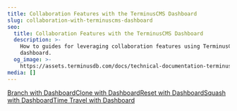 ```yaml
---
title: Collaboration Features with the TerminusCMS Dashboard
slug: collaboration-with-terminuscms-dashboard
seo:
  title: Collaboration Features with the TerminusCMS Dashboard
  description: >-
    How to guides for leveraging collaboration features using TerminusCMS
    dashboard. 
  og_image: >-
    https://assets.terminusdb.com/docs/technical-documentation-terminuscms-og.png
media: []
---
```


[Branch with Dashboard](/docs/branch/)[Clone with Dashboard](/docs/clone/)[Reset with Dashboard](/docs/reset/)[Squash with Dashboard](/docs/squash/)[Time Travel with Dashboard](/docs/time-travel/)